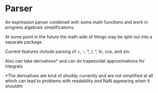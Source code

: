 # Parser
An expression parser combined with some math functions and work in progress algebraic simplifications.

At some point in the future the math side of things may be split out into a separate package.

Current features include parsing of +, -, *, /, ^, ln, cos, and sin.

Also can take derivatives* and can do trapezoidal approximations for integrals

\*The derivatives are kind of shoddy currently and are not simplified at all which can lead to problems with readability and NaN appearing when it shouldnt



